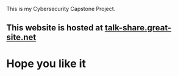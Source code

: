This is  my Cybersecurity Capstone Project.
## This website is hosted at [talk-share.great-site.net](http://talk-share.great-site.net/)

# Hope you like it

